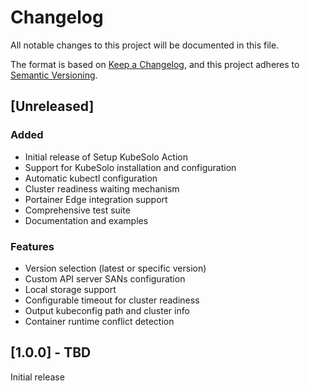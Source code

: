 # Changelog

All notable changes to this project will be documented in this file.

The format is based on [Keep a Changelog](https://keepachangelog.com/en/1.0.0/),
and this project adheres to [Semantic Versioning](https://semver.org/spec/v2.0.0.html).

## [Unreleased]

### Added
- Initial release of Setup KubeSolo Action
- Support for KubeSolo installation and configuration
- Automatic kubectl configuration
- Cluster readiness waiting mechanism
- Portainer Edge integration support
- Comprehensive test suite
- Documentation and examples

### Features
- Version selection (latest or specific version)
- Custom API server SANs configuration
- Local storage support
- Configurable timeout for cluster readiness
- Output kubeconfig path and cluster info
- Container runtime conflict detection

## [1.0.0] - TBD

Initial release
